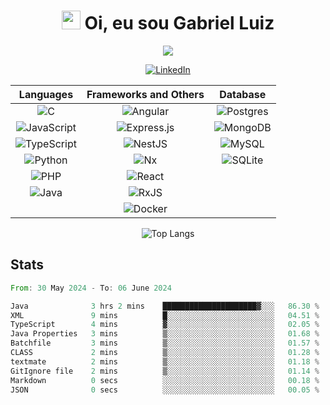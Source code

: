 <h1 align="center">
  <img src="https://raw.githubusercontent.com/MartinHeinz/MartinHeinz/master/wave.gif" width="30px">
  Oi, eu sou Gabriel Luiz
</h1>

<p align="center">
  <img src="https://www.codewars.com/users/GabrielL915/badges/micro"/>
</p>

<p align="center">
  <a href="https://www.linkedin.com/in/gabriel-luiz-gomes-4549b4232/">
    <img src="https://img.shields.io/badge/linkedin-%230077B5.svg?style=for-the-badge&logo=linkedin&logoColor=white" alt="LinkedIn">
  </a>
</p>
<div align="center">
    
| Languages | Frameworks and Others | Database |
|:---------:|:---------------------:|:--------:|
| ![C](https://img.shields.io/badge/c-%2300599C.svg?style=for-the-badge&logo=c&logoColor=white) | ![Angular](https://img.shields.io/badge/angular-%23DD0031.svg?style=for-the-badge&logo=angular&logoColor=white) | ![Postgres](https://img.shields.io/badge/postgres-%23316192.svg?style=for-the-badge&logo=postgresql&logoColor=white) |
| ![JavaScript](https://img.shields.io/badge/javascript-%23323330.svg?style=for-the-badge&logo=javascript&logoColor=%23F7DF1E) | ![Express.js](https://img.shields.io/badge/express.js-%23404d59.svg?style=for-the-badge&logo=express&logoColor=%2361DAFB) | ![MongoDB](https://img.shields.io/badge/MongoDB-%234ea94b.svg?style=for-the-badge&logo=mongodb&logoColor=white) |
| ![TypeScript](https://img.shields.io/badge/typescript-%23007ACC.svg?style=for-the-badge&logo=typescript&logoColor=white) | ![NestJS](https://img.shields.io/badge/nestjs-%23E0234E.svg?style=for-the-badge&logo=nestjs&logoColor=white) | ![MySQL](https://img.shields.io/badge/mysql-%2300f.svg?style=for-the-badge&logo=mysql&logoColor=white) |
| ![Python](https://img.shields.io/badge/python-3670A0?style=for-the-badge&logo=python&logoColor=ffdd54) | ![Nx](https://img.shields.io/badge/nx-143055?style=for-the-badge&logo=nx&logoColor=white) | ![SQLite](https://img.shields.io/badge/sqlite-%2307405e.svg?style=for-the-badge&logo=sqlite&logoColor=white) |
| ![PHP](https://img.shields.io/badge/php-%23777BB4.svg?style=for-the-badge&logo=php&logoColor=white) | ![React](https://img.shields.io/badge/react-%2320232a.svg?style=for-the-badge&logo=react&logoColor=%2361DAFB) | |
| ![Java](https://img.shields.io/badge/Java-ED8B00?style=for-the-badge&logo=openjdk&logoColor=white) | ![RxJS](https://img.shields.io/badge/rxjs-%23B7178C.svg?style=for-the-badge&logo=reactivex&logoColor=white) | |
|| ![Docker](https://img.shields.io/badge/docker-%230db7ed.svg?style=for-the-badge&logo=docker&logoColor=white) | |

</div>



<div align="center">
    
 ![Top Langs](https://github-readme-stats.vercel.app/api/top-langs/?username=GabrielL915&hide_progress=true&hide=javascript,css,scss,html,hack&theme=tokyonight) 
 
</div>

## Stats

<!--START_SECTION:waka-->

```rust
From: 30 May 2024 - To: 06 June 2024

Java              3 hrs 2 mins    █████████████████████▓░░░   86.30 %
XML               9 mins          █░░░░░░░░░░░░░░░░░░░░░░░░   04.51 %
TypeScript        4 mins          ▓░░░░░░░░░░░░░░░░░░░░░░░░   02.05 %
Java Properties   3 mins          ▒░░░░░░░░░░░░░░░░░░░░░░░░   01.68 %
Batchfile         3 mins          ▒░░░░░░░░░░░░░░░░░░░░░░░░   01.57 %
CLASS             2 mins          ▒░░░░░░░░░░░░░░░░░░░░░░░░   01.28 %
textmate          2 mins          ▒░░░░░░░░░░░░░░░░░░░░░░░░   01.18 %
GitIgnore file    2 mins          ▒░░░░░░░░░░░░░░░░░░░░░░░░   01.14 %
Markdown          0 secs          ░░░░░░░░░░░░░░░░░░░░░░░░░   00.18 %
JSON              0 secs          ░░░░░░░░░░░░░░░░░░░░░░░░░   00.05 %
```

<!--END_SECTION:waka-->
